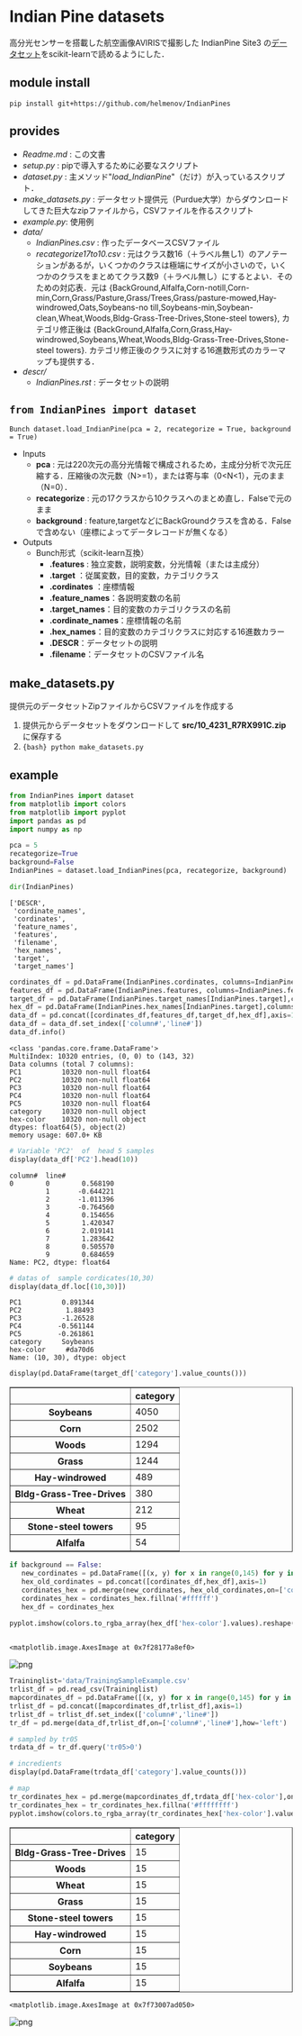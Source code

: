 # Indian Pine datasets

高分光センサーを搭載した航空画像AVIRISで撮影した IndianPine Site3 の[データセット]をscikit-learnで読めるようにした．

[データセット]:https://purr.purdue.edu/publications/1947/1

## module install

```{shell}
pip install git+https://github.com/helmenov/IndianPines
```

## provides

- *Readme.md* : この文書
- *setup.py* : pipで導入するために必要なスクリプト
- *dataset.py* : 主メソッド"*load_IndianPine*"（だけ）が入っているスクリプト．
- *make_datasets.py* : データセット提供元（Purdue大学）からダウンロードしてきた巨大なzipファイルから，CSVファイルを作るスクリプト
- *example.py*: 使用例
- *data/*
  - *IndianPines.csv* : 作ったデータベースCSVファイル
  - *recategorize17to10.csv* : 元はクラス数16（＋ラベル無し1）のアノテーションがあるが，いくつかのクラスは極端にサイズが小さいので，いくつかのクラスをまとめてクラス数9（＋ラベル無し）にするとよい．そのための対応表．元は {BackGround,Alfalfa,Corn-notill,Corn-min,Corn,Grass/Pasture,Grass/Trees,Grass/pasture-mowed,Hay-windrowed,Oats,Soybeans-no
till,Soybeans-min,Soybean-clean,Wheat,Woods,Bldg-Grass-Tree-Drives,Stone-steel towers}, カテゴリ修正後は {BackGround,Alfalfa,Corn,Grass,Hay-windrowed,Soybeans,Wheat,Woods,Bldg-Grass-Tree-Drives,Stone-steel towers}. カテゴリ修正後のクラスに対する16進数形式のカラーマップも提供する．
- *descr/*
  - *IndianPines.rst* : データセットの説明

## ```from IndianPines import dataset```

```{python}
Bunch dataset.load_IndianPine(pca = 2, recategorize = True, background = True)
```

- Inputs
  - **pca** : 元は220次元の高分光情報で構成されるため，主成分分析で次元圧縮する．圧縮後の次元数（N>=1），または寄与率（0<N<1），元のまま（N=0）．
  - **recategorize** : 元の17クラスから10クラスへのまとめ直し．Falseで元のまま
  - **background** : feature,targetなどにBackGroundクラスを含める．Falseで含めない（座標によってデータレコードが無くなる）
- Outputs
  - Bunch形式（scikit-learn互換）
    - **.features** : 独立変数，説明変数，分光情報（または主成分）
    - **.target** ：従属変数，目的変数，カテゴリクラス
    - **.cordinates** ：座標情報
    - **.feature_names**：各説明変数の名前
    - **.target_names**：目的変数のカテゴリクラスの名前
    - **.cordinate_names**：座標情報の名前
    - **.hex_names**：目的変数のカテゴリクラスに対応する16進数カラー
    - **.DESCR**：データセットの説明
    - **.filename**：データセットのCSVファイル名

## make_datasets.py

提供元のデータセットZipファイルからCSVファイルを作成する

1. 提供元からデータセットをダウンロードして **src/10_4231_R7RX991C.zip** に保存する
2. ```{bash} python make_datasets.py```


## example

```python
from IndianPines import dataset
from matplotlib import colors
from matplotlib import pyplot
import pandas as pd
import numpy as np

pca = 5
recategorize=True
background=False
IndianPines = dataset.load_IndianPines(pca, recategorize, background)
```


```python
dir(IndianPines)
```




    ['DESCR',
     'cordinate_names',
     'cordinates',
     'feature_names',
     'features',
     'filename',
     'hex_names',
     'target',
     'target_names']




```python
cordinates_df = pd.DataFrame(IndianPines.cordinates, columns=IndianPines.cordinate_names)
features_df = pd.DataFrame(IndianPines.features, columns=IndianPines.feature_names)
target_df = pd.DataFrame(IndianPines.target_names[IndianPines.target],columns=['category'])
hex_df = pd.DataFrame(IndianPines.hex_names[IndianPines.target],columns=['hex-color'])
data_df = pd.concat([cordinates_df,features_df,target_df,hex_df],axis=1)
data_df = data_df.set_index(['column#','line#'])
data_df.info()
```

    <class 'pandas.core.frame.DataFrame'>
    MultiIndex: 10320 entries, (0, 0) to (143, 32)
    Data columns (total 7 columns):
    PC1          10320 non-null float64
    PC2          10320 non-null float64
    PC3          10320 non-null float64
    PC4          10320 non-null float64
    PC5          10320 non-null float64
    category     10320 non-null object
    hex-color    10320 non-null object
    dtypes: float64(5), object(2)
    memory usage: 607.0+ KB



```python
# Variable 'PC2'  of  head 5 samples
display(data_df['PC2'].head(10))
```


    column#  line#
    0        0        0.568190
             1       -0.644221
             2       -1.011396
             3       -0.764560
             4        0.154656
             5        1.420347
             6        2.019141
             7        1.283642
             8        0.505570
             9        0.684659
    Name: PC2, dtype: float64



```python
# datas of  sample cordicates(10,30) 
display(data_df.loc[(10,30)])
```


    PC1          0.891344
    PC2           1.88493
    PC3          -1.26528
    PC4         -0.561144
    PC5         -0.261861
    category     Soybeans
    hex-color     #da70d6
    Name: (10, 30), dtype: object



```python
display(pd.DataFrame(target_df['category'].value_counts()))
```


<div>
<style scoped>
    .dataframe tbody tr th:only-of-type {
        vertical-align: middle;
    }

    .dataframe tbody tr th {
        vertical-align: top;
    }

    .dataframe thead th {
        text-align: right;
    }
</style>
<table border="1" class="dataframe">
  <thead>
    <tr style="text-align: right;">
      <th></th>
      <th>category</th>
    </tr>
  </thead>
  <tbody>
    <tr>
      <th>Soybeans</th>
      <td>4050</td>
    </tr>
    <tr>
      <th>Corn</th>
      <td>2502</td>
    </tr>
    <tr>
      <th>Woods</th>
      <td>1294</td>
    </tr>
    <tr>
      <th>Grass</th>
      <td>1244</td>
    </tr>
    <tr>
      <th>Hay-windrowed</th>
      <td>489</td>
    </tr>
    <tr>
      <th>Bldg-Grass-Tree-Drives</th>
      <td>380</td>
    </tr>
    <tr>
      <th>Wheat</th>
      <td>212</td>
    </tr>
    <tr>
      <th>Stone-steel towers</th>
      <td>95</td>
    </tr>
    <tr>
      <th>Alfalfa</th>
      <td>54</td>
    </tr>
  </tbody>
</table>
</div>



```python
if background == False:
   new_cordinates = pd.DataFrame([(x, y) for x in range(0,145) for y in range(0,145)],columns=['column#','line#'])
   hex_old_cordinates = pd.concat([cordinates_df,hex_df],axis=1)
   cordinates_hex = pd.merge(new_cordinates, hex_old_cordinates,on=['column#','line#'],how='left')
   cordinates_hex = cordinates_hex.fillna('#ffffff')
   hex_df = cordinates_hex

pyplot.imshow(colors.to_rgba_array(hex_df['hex-color'].values).reshape([145,145,4]))
                                                                
```




    <matplotlib.image.AxesImage at 0x7f28177a8ef0>




![png](output_6_1.png)

```python
Traininglist='data/TrainingSampleExample.csv'
trlist_df = pd.read_csv(Traininglist)
mapcordinates_df = pd.DataFrame([(x, y) for x in range(0,145) for y in range(0,145)],columns=['column#','line#'])
trlist_df = pd.concat([mapcordinates_df,trlist_df],axis=1)
trlist_df = trlist_df.set_index(['column#','line#'])
tr_df = pd.merge(data_df,trlist_df,on=['column#','line#'],how='left')

# sampled by tr05
trdata_df = tr_df.query('tr05>0')

# incredients
display(pd.DataFrame(trdata_df['category'].value_counts()))

# map
tr_cordinates_hex = pd.merge(mapcordinates_df,trdata_df['hex-color'],on=['column#','line#'],how='left')
tr_cordinates_hex = tr_cordinates_hex.fillna('#ffffffff')
pyplot.imshow(colors.to_rgba_array(tr_cordinates_hex['hex-color'].values).reshape([145,145,4]))
```

<div>
<style scoped>
    .dataframe tbody tr th:only-of-type {
        vertical-align: middle;
    }

    .dataframe tbody tr th {
        vertical-align: top;
    }

    .dataframe thead th {
        text-align: right;
    }
</style>
<table border="1" class="dataframe">
  <thead>
    <tr style="text-align: right;">
      <th></th>
      <th>category</th>
    </tr>
  </thead>
  <tbody>
        <tr>
      <th>Bldg-Grass-Tree-Drives</th>
      <td>15</td>
    </tr>
    <tr>
      <th>Woods</th>
      <td>15</td>
    </tr>
    <tr>
      <th>Wheat</th>
      <td>15</td>
    </tr>
    <tr>
      <th>Grass</th>
      <td>15</td>
    </tr>
    <tr>
      <th>Stone-steel towers</th>
      <td>15</td>
    </tr>
    <tr>
            <th>Hay-windrowed</th>
      <td>15</td>
    </tr>
    <tr>
      <th>Corn</th>
      <td>15</td>
    </tr>
    <tr>
      <th>Soybeans</th>
      <td>15</td>
    </tr>
    <tr>
      <th>Alfalfa</th>
      <td>15</td>
    </tr>
  </tbody>
</table>
</div>




    <matplotlib.image.AxesImage at 0x7f73007ad050>




![png](output_7_2.png)

